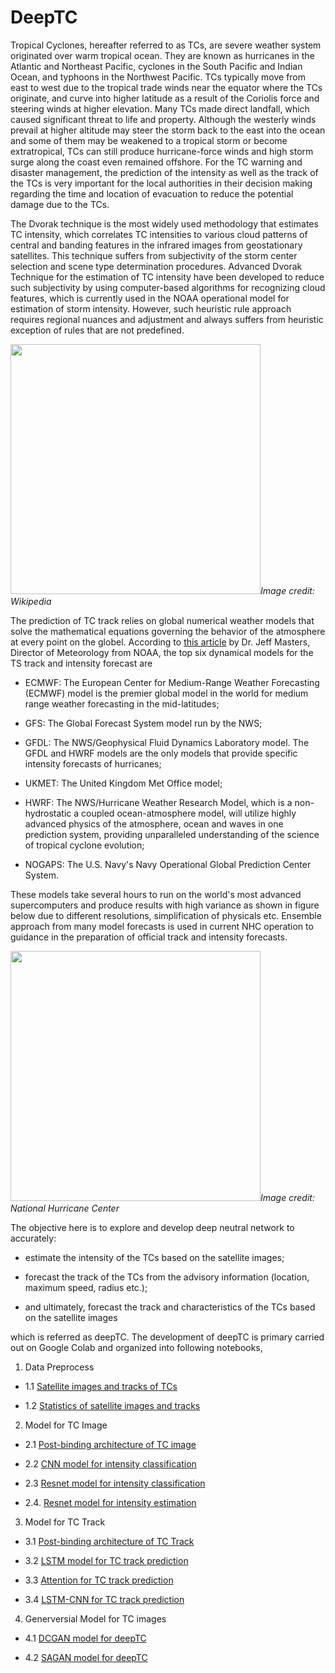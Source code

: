 # DeepTC

Tropical Cyclones, hereafter referred to as TCs, are severe weather system originated over warm tropical ocean. They are known as hurricanes in the Atlantic and Northeast Pacific, cyclones in the South Pacific and Indian Ocean, and typhoons in the Northwest Pacific. TCs typically move from east to west due to the tropical trade winds near the equator where the TCs originate, and curve into higher latitude as a result of the Coriolis force and steering winds at higher elevation. Many TCs made direct landfall, which caused significant threat to life and property. Although the westerly winds prevail at higher altitude may steer the storm back to the east into the ocean and some of them may be weakened to a tropical storm or become extratropical, TCs can still produce hurricane-force winds and high storm surge along the coast even remained offshore. For the TC warning and disaster management, the prediction of the intensity as well as the track of the TCs is very important for the local authorities in their decision making regarding the time and location of evacuation to reduce the potential damage due to the TCs.

The Dvorak technique is the most widely used methodology that estimates TC intensity, which correlates TC intensities to various cloud patterns of central and banding features in the infrared images from geostationary satellites. This technique suffers from subjectivity of the storm center selection and scene type determination procedures. Advanced Dvorak Technique for the estimation of TC intensity have been developed to reduce such subjectivity by using computer-based algorithms for recognizing cloud features, which is currently used in the NOAA operational model for estimation of storm intensity. However, such heuristic rule approach requires regional nuances and adjustment and always suffers from heuristic exception of rules that are not predefined. 

<img src="https://upload.wikimedia.org/wikipedia/commons/thumb/0/09/DvorakCDP1973.png/1280px-DvorakCDP1973.png" width="400"/>*Image credit: Wikipedia*

The prediction of TC track relies on global numerical weather models that solve the mathematical equations governing the behavior of the atmosphere at every point on the globel. According to [this article](https://www.wunderground.com/hurricane/models.asp) by Dr. Jeff Masters, Director of Meteorology from NOAA, the top six dynamical models for the TS track and intensity forecast are 

- ECMWF: The European Center for Medium-Range Weather Forecasting (ECMWF) model is the premier global model in the world for medium range weather forecasting in the mid-latitudes;
 
- GFS: The Global Forecast System model run by the NWS;
 
- GFDL: The NWS/Geophysical Fluid Dynamics Laboratory model. The GFDL and HWRF models are the only models that provide specific intensity forecasts of hurricanes;
 
- UKMET: The United Kingdom Met Office model;
 
- HWRF: The NWS/Hurricane Weather Research Model, which is a non-hydrostatic a coupled ocean-atmosphere model, will utilize highly advanced physics of the atmosphere, ocean and waves in one prediction system, providing unparalleled understanding of the science of tropical cyclone evolution;
 
- NOGAPS: The U.S. Navy's Navy Operational Global Prediction Center System. 
 
These models take several hours to run on the world's most advanced supercomputers and produce results with high variance as shown in figure below due to different resolutions, simplification of physicals etc. Ensemble approach from many model forecasts is used in current NHC operation to guidance in the preparation of official track and intensity forecasts. 

<img src="http://icons.wxug.com/hurricane/2011/2010_skill.png" width="400"/>*Image credit: National Hurricane Center*

The objective here is to explore and develop deep neutral network to accurately:

- estimate the intensity of the TCs based on the satellite images;

- forecast the track of the TCs from the advisory information (location, maximum speed, radius etc.);

- and ultimately, forecast the track and characteristics of the TCs based on the satellite images

which is referred as deepTC. The development of deepTC is primary carried out on Google Colab and organized into following notebooks,

1. Data Preprocess
- 1.1 [Satellite images and tracks of TCs](https://github.com/aachen6/deepTC/blob/master/colab/deepTC_images_tracks_sync.ipynb/)

- 1.2 [Statistics of satellite images and tracks](https://github.com/aachen6/deepTC/blob/master/colab/deepTC_images_tracks_stats.ipynb)

2. Model for TC Image
- 2.1 [Post-binding architecture of TC image](https://github.com/aachen6/deepTC/blob/master/colab/deepTC_net_intensity.ipynb)

- 2.2 [CNN model for intensity classification](https://github.com/aachen6/deepTC/blob/master/colab/deepTC_classification_cnn5.ipynb)

- 2.3 [Resnet model for intensity classification](https://github.com/aachen6/deepTC/blob/master/colab/deepTC_classification_resnet.ipynb)

- 2.4. [Resnet model for intensity estimation](https://github.com/aachen6/deepTC/blob/master/colab/deepTC_intensity_resnet.ipynb)

3. Model for TC Track
- 3.1 [Post-binding architecture of TC Track](https://github.com/aachen6/deepTC/blob/master/colab/deepTC_net_track.ipynb)
    
- 3.2 [LSTM model for TC track prediction](https://github.com/aachen6/deepTC/blob/master/colab/deepTC_track_lstm.ipynb)

- 3.3 [Attention for TC track prediction](https://github.com/aachen6/deepTC/blob/master/colab/deepTC_track_attention.ipynb)
 
- 3.4 [LSTM-CNN for TC track prediction](https://github.com/aachen6/deepTC/blob/master/colab/deepTC_track_lstmcnn.ipynb)

4. Generversial Model for TC images
- 4.1 [DCGAN model for deepTC](https://github.com/aachen6/deepTC/blob/master/colab/deepTC_dcgan.ipynb)

- 4.2 [SAGAN model for deepTC](https://github.com/aachen6/deepTC/blob/master/colab/deepTC_sagan.ipynb)

